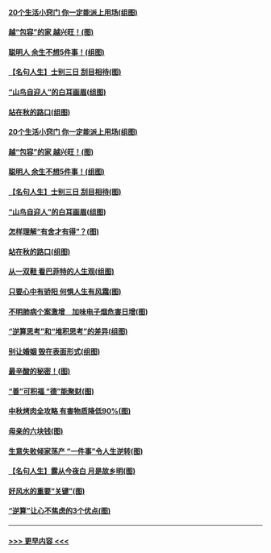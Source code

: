 #### [20个生活小窍门 你一定能派上用场(组图)](../pages/p8/907510.md?t=09161544) 
#### [越“包容”的家 越兴旺！(图)](../pages/p8/907328.md?t=09161544) 
#### [聪明人 余生不想5件事！(组图)](../pages/p8/907364.md?t=09161544) 
#### [【名句人生】士别三日 刮目相待(图)](../pages/p8/906988.md?t=09161544) 
#### [“山鸟自迎人”的白耳画眉(组图)](../pages/p8/907332.md?t=09161544) 
#### [站在秋的路口(组图)](../pages/p8/906914.md?t=09161544) 
#### [20个生活小窍门 你一定能派上用场(组图)](../pages/p8/907510.md?t=09161544) 
#### [越“包容”的家 越兴旺！(图)](../pages/p8/907328.md?t=09161544) 
#### [聪明人 余生不想5件事！(组图)](../pages/p8/907364.md?t=09161544) 
#### [【名句人生】士别三日 刮目相待(图)](../pages/p8/906988.md?t=09161544) 
#### [“山鸟自迎人”的白耳画眉(组图)](../pages/p8/907332.md?t=09161544) 
#### [怎样理解“有舍才有得”？(图)](../pages/p8/906872.md?t=09161544) 
#### [站在秋的路口(组图)](../pages/p8/906914.md?t=09161544) 
#### [从一双鞋 看巴菲特的人生观(组图)](../pages/p8/907311.md?t=09161544) 
#### [只要心中有骄阳 何惧人生有风霜(图)](../pages/p8/907320.md?t=09161544) 
#### [不明肺病个案激增　加味电子烟危害日增(图)](../pages/p8/907307.md?t=09161544) 
#### [“逆算思考”和“堆积思考”的差异(组图)](../pages/p8/907229.md?t=09161544) 
#### [别让婚姻 毁在表面形式(组图)](../pages/p8/907118.md?t=09161544) 
#### [最辛酸的秘密！(图)](../pages/p8/906327.md?t=09161544) 
#### [“善”可积福 “德”能聚财(图)](../pages/p8/906906.md?t=09161544) 
#### [中秋烤肉全攻略 有害物质降低90%(图)](../pages/p8/907227.md?t=09161544) 
#### [母亲的六块钱(图)](../pages/p8/907107.md?t=09161544) 
#### [生意失败倾家荡产 “一件事”令人生逆转(图)](../pages/p8/907101.md?t=09161544) 
#### [【名句人生】露从今夜白 月是故乡明(图)](../pages/p8/906558.md?t=09161544) 
#### [好风水的重要“关键”(图)](../pages/p8/907087.md?t=09161544) 
#### [“逆算”让心不焦虑的3个优点(图)](../pages/p8/907070.md?t=09161544) 

----
#### [ >>> 更早内容 <<< ](../indexes/p8-earlier.md)
